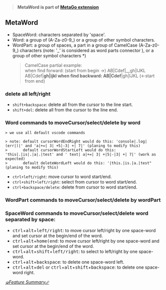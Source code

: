 > **MetaWord is part of [MetaGo extension](https://marketplace.visualstudio.com/items?itemName=metaseed.metago)**

## MetaWord

* SpaceWord: characters separated by 'space'.
* Word: a group of (A-Za-z0-9_) or a group of other symbol characters.
* WordPart: a group of spaces, a part in a group of CamelCase (A-Za-z0-9_) characters (note: '_' is considered as word parts connector ), or a group of other symbol characters *)
    >CamelCase partial example:  
    > when find forward:  (start from begin ->) AB|Cdef|__gh|IJKL   AB|Cdef|__gh|ijkl
    > when find backward: AB|Cdef__|gh|IJKL (<-start from end)
### delete all left/right
* `shift+backspace`: delete all from the cursor to the line start.
* `shift+del`: delete all from the cursor to the line end.

### Word commands to moveCursor/select/delete by word
    > we use all default vscode commands
    
    > note: default cursorWordEndRight would do this: 'console|.log|(err|)|' and 'a|+=| 3| +5|-3| +| 7|' (planing to modify this)  
    >       default cursorWordStartLeft would do this: 'this|.|is|.|a|.|test' and ' text| a|+=| 3| +|5|-|3| +| 7|' (work as expected)
    >       default deleteWordLeft would do this: '|this.|is.|a.|test" (planing to modify this)

* `ctrl+left/right`: move cursor to word start/end.
* `ctrl+shift+left/right`: select from cursor to word start/end.
* `ctrl+backspace/delete`: delete from cursor to word start/end.

### WordPart commands to moveCursor/select/delete by wordPart


### SpaceWord commands to moveCursor/select/delete word separated by space:
* <kbd>ctrl</kbd>+<kbd>alt</kbd>+<kbd>left/right</kbd>: to move cursor left/right by one space-word and set cursor at the begin/end of the word.
* <kbd>ctrl</kbd>+<kbd>alt</kbd>+<kbd>home(end</kbd>: to move cursor left/right by one space-word and set cursor at the begin/end of the word.
* <kbd>ctrl</kbd>+<kbd>alt</kbd>+<kbd>shift</kbd>+<kbd>left/right</kbd>: to select to left/right by one space-word.
* <kbd>ctrl</kbd>+<kbd>alt</kbd>+<kbd>backspace</kbd>: to delete one space-word left.
* <kbd>ctrl</kbd>+<kbd>alt</kbd>+<kbd>del</kbd> or <kbd>ctrl</kbd>+<kbd>alt</kbd>+<kbd>shift</kbd>+<kbd>backspace</kbd>: to delete one space-word right.

[*➭Feature Summary⮵*](https://github.com/metaseed/metaGo/blob/master/README.md#features-summary)
